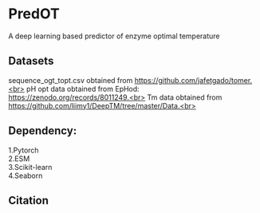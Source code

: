 # PredOT
A deep learning based predictor of enzyme optimal temperature

## Datasets
sequence_ogt_topt.csv obtained from https://github.com/jafetgado/tomer.<br>
pH opt data obtained from EpHod: https://zenodo.org/records/8011249.<br>
Tm data obtained from https://github.com/liimy1/DeepTM/tree/master/Data.<br>

## Dependency:
1.Pytorch<br>
2.ESM<br>
3.Scikit-learn<br>
4.Seaborn<br>

## Citation